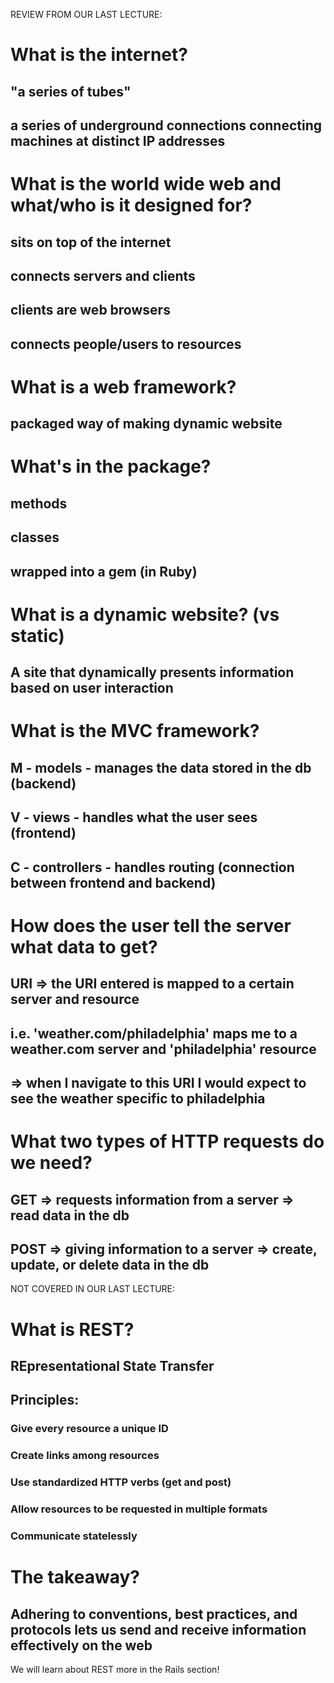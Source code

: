 REVIEW FROM OUR LAST LECTURE:

# What is the internet?
## "a series of tubes"
## a series of underground connections connecting machines at distinct IP addresses

# What is the world wide web and what/who is it designed for?
## sits on top of the internet
## connects servers and clients
## clients are web browsers
## connects people/users to resources

# What is a web framework?
## packaged way of making dynamic website

# What's in the package?
## methods
## classes
## wrapped into a gem (in Ruby)

# What is a dynamic website? (vs static)
## A site that dynamically presents information based on user interaction

# What is the MVC framework?
## M - models - manages the data stored in the db (backend)
## V - views - handles what the user sees (frontend)
## C - controllers - handles routing (connection between frontend and backend)

# How does the user tell the server what data to get?
## URI => the URI entered is mapped to a certain server and resource
## i.e. 'weather.com/philadelphia' maps me to a weather.com server and 'philadelphia' resource
## => when I navigate to this URI I would expect to see the weather specific to philadelphia

# What two types of HTTP requests do we need?
## GET => requests information from a server => read data in the db
## POST => giving information to a server => create, update, or delete data in the db

NOT COVERED IN OUR LAST LECTURE:

# What is REST?
## REpresentational State Transfer
## Principles:
### Give every resource a unique ID
### Create links among resources
### Use standardized HTTP verbs (get and post)
### Allow resources to be requested in multiple formats
### Communicate statelessly

# The takeaway?
## Adhering to conventions, best practices, and protocols lets us send and receive information effectively on the web

We will learn about REST more in the Rails section!

